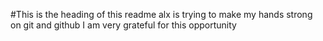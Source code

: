 #This is the heading of this readme
alx is trying to make my hands strong on git and github
I am very grateful for this opportunity